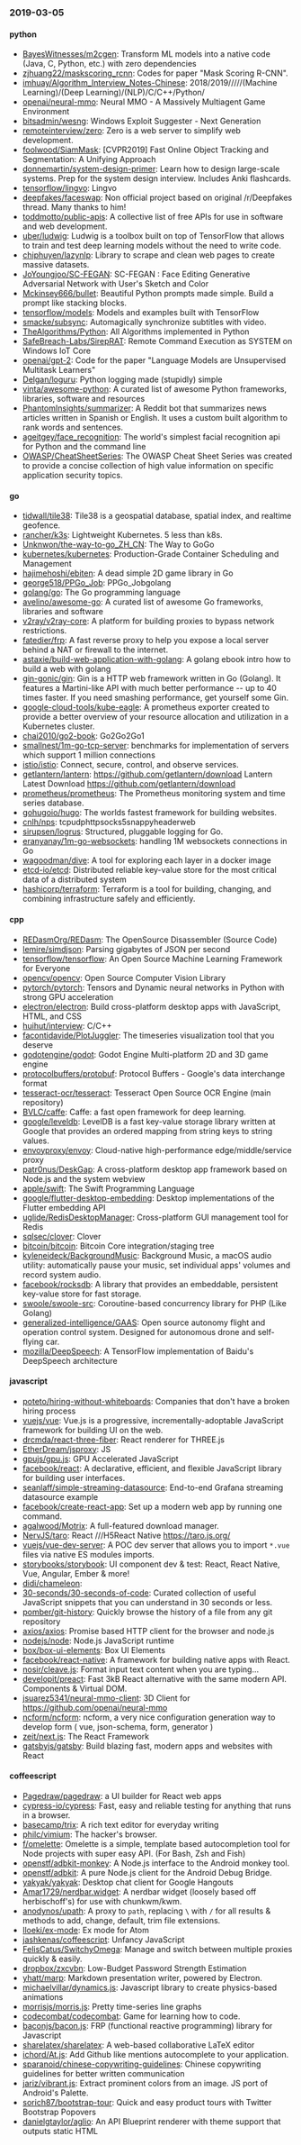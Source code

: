 ### 2019-03-05

#### python
* [BayesWitnesses/m2cgen](https://github.com/BayesWitnesses/m2cgen): Transform ML models into a native code (Java, C, Python, etc.) with zero dependencies
* [zjhuang22/maskscoring_rcnn](https://github.com/zjhuang22/maskscoring_rcnn): Codes for paper "Mask Scoring R-CNN".
* [imhuay/Algorithm_Interview_Notes-Chinese](https://github.com/imhuay/Algorithm_Interview_Notes-Chinese): 2018/2019/////(Machine Learning)/(Deep Learning)/(NLP)/C/C++/Python/
* [openai/neural-mmo](https://github.com/openai/neural-mmo): Neural MMO - A Massively Multiagent Game Environment
* [bitsadmin/wesng](https://github.com/bitsadmin/wesng): Windows Exploit Suggester - Next Generation
* [remoteinterview/zero](https://github.com/remoteinterview/zero): Zero is a web server to simplify web development.
* [foolwood/SiamMask](https://github.com/foolwood/SiamMask): [CVPR2019] Fast Online Object Tracking and Segmentation: A Unifying Approach
* [donnemartin/system-design-primer](https://github.com/donnemartin/system-design-primer): Learn how to design large-scale systems. Prep for the system design interview. Includes Anki flashcards.
* [tensorflow/lingvo](https://github.com/tensorflow/lingvo): Lingvo
* [deepfakes/faceswap](https://github.com/deepfakes/faceswap): Non official project based on original /r/Deepfakes thread. Many thanks to him!
* [toddmotto/public-apis](https://github.com/toddmotto/public-apis): A collective list of free APIs for use in software and web development.
* [uber/ludwig](https://github.com/uber/ludwig): Ludwig is a toolbox built on top of TensorFlow that allows to train and test deep learning models without the need to write code.
* [chiphuyen/lazynlp](https://github.com/chiphuyen/lazynlp): Library to scrape and clean web pages to create massive datasets.
* [JoYoungjoo/SC-FEGAN](https://github.com/JoYoungjoo/SC-FEGAN): SC-FEGAN : Face Editing Generative Adversarial Network with User's Sketch and Color
* [Mckinsey666/bullet](https://github.com/Mckinsey666/bullet):  Beautiful Python prompts made simple. Build a prompt like stacking blocks.
* [tensorflow/models](https://github.com/tensorflow/models): Models and examples built with TensorFlow
* [smacke/subsync](https://github.com/smacke/subsync): Automagically synchronize subtitles with video.
* [TheAlgorithms/Python](https://github.com/TheAlgorithms/Python): All Algorithms implemented in Python
* [SafeBreach-Labs/SirepRAT](https://github.com/SafeBreach-Labs/SirepRAT): Remote Command Execution as SYSTEM on Windows IoT Core
* [openai/gpt-2](https://github.com/openai/gpt-2): Code for the paper "Language Models are Unsupervised Multitask Learners"
* [Delgan/loguru](https://github.com/Delgan/loguru): Python logging made (stupidly) simple
* [vinta/awesome-python](https://github.com/vinta/awesome-python): A curated list of awesome Python frameworks, libraries, software and resources
* [PhantomInsights/summarizer](https://github.com/PhantomInsights/summarizer): A Reddit bot that summarizes news articles written in Spanish or English. It uses a custom built algorithm to rank words and sentences.
* [ageitgey/face_recognition](https://github.com/ageitgey/face_recognition): The world's simplest facial recognition api for Python and the command line
* [OWASP/CheatSheetSeries](https://github.com/OWASP/CheatSheetSeries): The OWASP Cheat Sheet Series was created to provide a concise collection of high value information on specific application security topics.

#### go
* [tidwall/tile38](https://github.com/tidwall/tile38): Tile38 is a geospatial database, spatial index, and realtime geofence. 
* [rancher/k3s](https://github.com/rancher/k3s): Lightweight Kubernetes. 5 less than k8s.
* [Unknwon/the-way-to-go_ZH_CN](https://github.com/Unknwon/the-way-to-go_ZH_CN): The Way to GoGo 
* [kubernetes/kubernetes](https://github.com/kubernetes/kubernetes): Production-Grade Container Scheduling and Management
* [hajimehoshi/ebiten](https://github.com/hajimehoshi/ebiten): A dead simple 2D game library in Go
* [george518/PPGo_Job](https://github.com/george518/PPGo_Job): PPGo_Jobgolang
* [golang/go](https://github.com/golang/go): The Go programming language
* [avelino/awesome-go](https://github.com/avelino/awesome-go): A curated list of awesome Go frameworks, libraries and software
* [v2ray/v2ray-core](https://github.com/v2ray/v2ray-core): A platform for building proxies to bypass network restrictions.
* [fatedier/frp](https://github.com/fatedier/frp): A fast reverse proxy to help you expose a local server behind a NAT or firewall to the internet.
* [astaxie/build-web-application-with-golang](https://github.com/astaxie/build-web-application-with-golang): A golang ebook intro how to build a web with golang
* [gin-gonic/gin](https://github.com/gin-gonic/gin): Gin is a HTTP web framework written in Go (Golang). It features a Martini-like API with much better performance -- up to 40 times faster. If you need smashing performance, get yourself some Gin.
* [google-cloud-tools/kube-eagle](https://github.com/google-cloud-tools/kube-eagle): A prometheus exporter created to provide a better overview of your resource allocation and utilization in a Kubernetes cluster.
* [chai2010/go2-book](https://github.com/chai2010/go2-book):  Go2Go2Go1
* [smallnest/1m-go-tcp-server](https://github.com/smallnest/1m-go-tcp-server): benchmarks for implementation of servers which support 1 million connections
* [istio/istio](https://github.com/istio/istio): Connect, secure, control, and observe services.
* [getlantern/lantern](https://github.com/getlantern/lantern):  https://github.com/getlantern/download  Lantern Latest Download https://github.com/getlantern/download 
* [prometheus/prometheus](https://github.com/prometheus/prometheus): The Prometheus monitoring system and time series database.
* [gohugoio/hugo](https://github.com/gohugoio/hugo): The worlds fastest framework for building websites.
* [cnlh/nps](https://github.com/cnlh/nps): tcpudphttpsocks5snappyheaderweb
* [sirupsen/logrus](https://github.com/sirupsen/logrus): Structured, pluggable logging for Go.
* [eranyanay/1m-go-websockets](https://github.com/eranyanay/1m-go-websockets): handling 1M websockets connections in Go
* [wagoodman/dive](https://github.com/wagoodman/dive): A tool for exploring each layer in a docker image
* [etcd-io/etcd](https://github.com/etcd-io/etcd): Distributed reliable key-value store for the most critical data of a distributed system
* [hashicorp/terraform](https://github.com/hashicorp/terraform): Terraform is a tool for building, changing, and combining infrastructure safely and efficiently.

#### cpp
* [REDasmOrg/REDasm](https://github.com/REDasmOrg/REDasm): The OpenSource Disassembler (Source Code)
* [lemire/simdjson](https://github.com/lemire/simdjson): Parsing gigabytes of JSON per second
* [tensorflow/tensorflow](https://github.com/tensorflow/tensorflow): An Open Source Machine Learning Framework for Everyone
* [opencv/opencv](https://github.com/opencv/opencv): Open Source Computer Vision Library
* [pytorch/pytorch](https://github.com/pytorch/pytorch): Tensors and Dynamic neural networks in Python with strong GPU acceleration
* [electron/electron](https://github.com/electron/electron): Build cross-platform desktop apps with JavaScript, HTML, and CSS
* [huihut/interview](https://github.com/huihut/interview):  C/C++
* [facontidavide/PlotJuggler](https://github.com/facontidavide/PlotJuggler): The timeseries visualization tool that you deserve
* [godotengine/godot](https://github.com/godotengine/godot): Godot Engine  Multi-platform 2D and 3D game engine
* [protocolbuffers/protobuf](https://github.com/protocolbuffers/protobuf): Protocol Buffers - Google's data interchange format
* [tesseract-ocr/tesseract](https://github.com/tesseract-ocr/tesseract): Tesseract Open Source OCR Engine (main repository)
* [BVLC/caffe](https://github.com/BVLC/caffe): Caffe: a fast open framework for deep learning.
* [google/leveldb](https://github.com/google/leveldb): LevelDB is a fast key-value storage library written at Google that provides an ordered mapping from string keys to string values.
* [envoyproxy/envoy](https://github.com/envoyproxy/envoy): Cloud-native high-performance edge/middle/service proxy
* [patr0nus/DeskGap](https://github.com/patr0nus/DeskGap): A cross-platform desktop app framework based on Node.js and the system webview
* [apple/swift](https://github.com/apple/swift): The Swift Programming Language
* [google/flutter-desktop-embedding](https://github.com/google/flutter-desktop-embedding): Desktop implementations of the Flutter embedding API
* [uglide/RedisDesktopManager](https://github.com/uglide/RedisDesktopManager):  Cross-platform GUI management tool for Redis
* [sqlsec/clover](https://github.com/sqlsec/clover): Clover
* [bitcoin/bitcoin](https://github.com/bitcoin/bitcoin): Bitcoin Core integration/staging tree
* [kyleneideck/BackgroundMusic](https://github.com/kyleneideck/BackgroundMusic): Background Music, a macOS audio utility: automatically pause your music, set individual apps' volumes and record system audio.
* [facebook/rocksdb](https://github.com/facebook/rocksdb): A library that provides an embeddable, persistent key-value store for fast storage.
* [swoole/swoole-src](https://github.com/swoole/swoole-src):  Coroutine-based concurrency library for PHP (Like Golang)
* [generalized-intelligence/GAAS](https://github.com/generalized-intelligence/GAAS): Open source autonomy flight and operation control system. Designed for autonomous drone and self-flying car.
* [mozilla/DeepSpeech](https://github.com/mozilla/DeepSpeech): A TensorFlow implementation of Baidu's DeepSpeech architecture

#### javascript
* [poteto/hiring-without-whiteboards](https://github.com/poteto/hiring-without-whiteboards):  Companies that don't have a broken hiring process
* [vuejs/vue](https://github.com/vuejs/vue):  Vue.js is a progressive, incrementally-adoptable JavaScript framework for building UI on the web.
* [drcmda/react-three-fiber](https://github.com/drcmda/react-three-fiber): React renderer for THREE.js
* [EtherDream/jsproxy](https://github.com/EtherDream/jsproxy):  JS 
* [gpujs/gpu.js](https://github.com/gpujs/gpu.js): GPU Accelerated JavaScript
* [facebook/react](https://github.com/facebook/react): A declarative, efficient, and flexible JavaScript library for building user interfaces.
* [seanlaff/simple-streaming-datasource](https://github.com/seanlaff/simple-streaming-datasource): End-to-end Grafana streaming datasource example
* [facebook/create-react-app](https://github.com/facebook/create-react-app): Set up a modern web app by running one command.
* [agalwood/Motrix](https://github.com/agalwood/Motrix): A full-featured download manager.
* [NervJS/taro](https://github.com/NervJS/taro):  React ///H5React Native  https://taro.js.org/
* [vuejs/vue-dev-server](https://github.com/vuejs/vue-dev-server): A POC dev server that allows you to import `*.vue` files via native ES modules imports.
* [storybooks/storybook](https://github.com/storybooks/storybook): UI component dev & test: React, React Native, Vue, Angular, Ember & more!
* [didi/chameleon](https://github.com/didi/chameleon):  
* [30-seconds/30-seconds-of-code](https://github.com/30-seconds/30-seconds-of-code): Curated collection of useful JavaScript snippets that you can understand in 30 seconds or less.
* [pomber/git-history](https://github.com/pomber/git-history): Quickly browse the history of a file from any git repository
* [axios/axios](https://github.com/axios/axios): Promise based HTTP client for the browser and node.js
* [nodejs/node](https://github.com/nodejs/node): Node.js JavaScript runtime 
* [box/box-ui-elements](https://github.com/box/box-ui-elements): Box UI Elements
* [facebook/react-native](https://github.com/facebook/react-native): A framework for building native apps with React.
* [nosir/cleave.js](https://github.com/nosir/cleave.js): Format input text content when you are typing...
* [developit/preact](https://github.com/developit/preact):  Fast 3kB React alternative with the same modern API. Components & Virtual DOM.
* [jsuarez5341/neural-mmo-client](https://github.com/jsuarez5341/neural-mmo-client): 3D Client for https://github.com/openai/neural-mmo
* [ncform/ncform](https://github.com/ncform/ncform): ncform, a very nice configuration generation way to develop form ( vue, json-schema, form, generator )
* [zeit/next.js](https://github.com/zeit/next.js): The React Framework
* [gatsbyjs/gatsby](https://github.com/gatsbyjs/gatsby): Build blazing fast, modern apps and websites with React

#### coffeescript
* [Pagedraw/pagedraw](https://github.com/Pagedraw/pagedraw): a UI builder for React web apps
* [cypress-io/cypress](https://github.com/cypress-io/cypress): Fast, easy and reliable testing for anything that runs in a browser.
* [basecamp/trix](https://github.com/basecamp/trix): A rich text editor for everyday writing
* [philc/vimium](https://github.com/philc/vimium): The hacker's browser.
* [f/omelette](https://github.com/f/omelette): Omelette is a simple, template based autocompletion tool for Node projects with super easy API. (For Bash, Zsh and Fish)
* [openstf/adbkit-monkey](https://github.com/openstf/adbkit-monkey): A Node.js interface to the Android monkey tool.
* [openstf/adbkit](https://github.com/openstf/adbkit): A pure Node.js client for the Android Debug Bridge.
* [yakyak/yakyak](https://github.com/yakyak/yakyak): Desktop chat client for Google Hangouts
* [Amar1729/nerdbar.widget](https://github.com/Amar1729/nerdbar.widget): A nerdbar widget (loosely based off herbischoff's) for use with chunkwm/kwm.
* [anodynos/upath](https://github.com/anodynos/upath): A proxy to `path`, replacing `\` with `/` for all results & methods to add, change, default, trim file extensions.
* [lloeki/ex-mode](https://github.com/lloeki/ex-mode): Ex mode for Atom
* [jashkenas/coffeescript](https://github.com/jashkenas/coffeescript): Unfancy JavaScript
* [FelisCatus/SwitchyOmega](https://github.com/FelisCatus/SwitchyOmega): Manage and switch between multiple proxies quickly & easily.
* [dropbox/zxcvbn](https://github.com/dropbox/zxcvbn): Low-Budget Password Strength Estimation
* [yhatt/marp](https://github.com/yhatt/marp): Markdown presentation writer, powered by Electron.
* [michaelvillar/dynamics.js](https://github.com/michaelvillar/dynamics.js): Javascript library to create physics-based animations
* [morrisjs/morris.js](https://github.com/morrisjs/morris.js): Pretty time-series line graphs
* [codecombat/codecombat](https://github.com/codecombat/codecombat): Game for learning how to code.
* [baconjs/bacon.js](https://github.com/baconjs/bacon.js): FRP (functional reactive programming) library for Javascript
* [sharelatex/sharelatex](https://github.com/sharelatex/sharelatex): A web-based collaborative LaTeX editor
* [ichord/At.js](https://github.com/ichord/At.js): Add Github like mentions autocomplete to your application.
* [sparanoid/chinese-copywriting-guidelines](https://github.com/sparanoid/chinese-copywriting-guidelines): Chinese copywriting guidelines for better written communication
* [jariz/vibrant.js](https://github.com/jariz/vibrant.js): Extract prominent colors from an image. JS port of Android's Palette.
* [sorich87/bootstrap-tour](https://github.com/sorich87/bootstrap-tour): Quick and easy product tours with Twitter Bootstrap Popovers
* [danielgtaylor/aglio](https://github.com/danielgtaylor/aglio): An API Blueprint renderer with theme support that outputs static HTML
